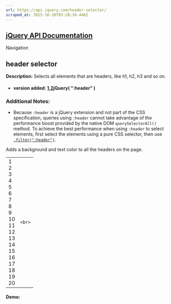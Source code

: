 ```yaml
---
url: https://api.jquery.com/header-selector/
scraped_at: 2025-10-20T03:28:34.446Z
---
```


## [jQuery API Documentation](https://jquery.com/ "jQuery API Documentation")

Navigation

## header selector

**Description:** Selects all elements that are headers, like h1, h2, h3 and so on.

- #### version added: [1.2](https://api.jquery.com/category/version/1.2/)jQuery( ":header" )


### Additional Notes:

- Because `:header` is a jQuery extension and not part of the CSS specification, queries using `:header` cannot take advantage of the performance boost provided by the native DOM `querySelectorAll()` method. To achieve the best performance when using `:header` to select elements, first select the elements using a pure CSS selector, then use [`.filter(":header")`](https://api.jquery.com/filter/).


Adds a background and text color to all the headers on the page.

|     |     |
| --- | --- |
| 1<br>2<br>3<br>4<br>5<br>6<br>7<br>8<br>9<br>10<br>11<br>12<br>13<br>14<br>15<br>16<br>17<br>18<br>19<br>20 | ```<br>``` |

#### Demo: